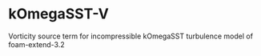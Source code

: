 # kOmegaSST-V
Vorticity source term for incompressible kOmegaSST turbulence model of foam-extend-3.2
